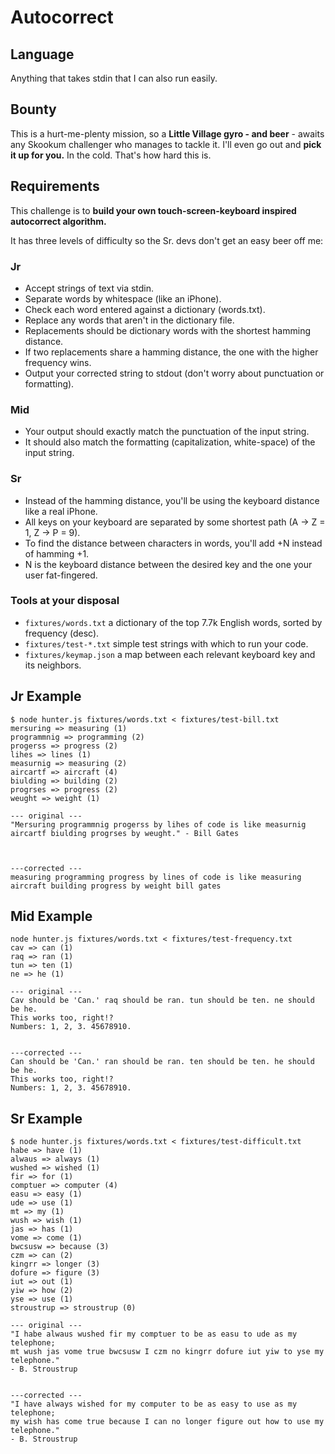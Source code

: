 # Autocorrect

## Language

Anything that takes stdin that I can also run easily.

## Bounty

This is a hurt-me-plenty mission, so a **Little Village gyro - and beer** - awaits any Skookum challenger who manages to tackle it.
I'll even go out and **pick it up for you.** In the cold. That's how hard this is.

## Requirements

This challenge is to **build your own touch-screen-keyboard inspired autocorrect algorithm.**

It has three levels of difficulty so the Sr. devs don't get an easy beer off me:

### Jr

- Accept strings of text via stdin.
- Separate words by whitespace (like an iPhone).
- Check each word entered against a dictionary (words.txt).
- Replace any words that aren't in the dictionary file.
- Replacements should be dictionary words with the shortest hamming distance.
- If two replacements share a hamming distance, the one with the higher frequency wins.
- Output your corrected string to stdout (don't worry about punctuation or formatting).

### Mid

- Your output should exactly match the punctuation of the input string.
- It should also match the formatting (capitalization, white-space) of the input string.

### Sr

- Instead of the hamming distance, you'll be using the keyboard distance like a real iPhone.
- All keys on your keyboard are separated by some shortest path (A -> Z = 1, Z -> P = 9).
- To find the distance between characters in words, you'll add +N instead of hamming +1.
- N is the keyboard distance between the desired key and the one your user fat-fingered.

### Tools at your disposal

- `fixtures/words.txt` a dictionary of the top 7.7k English words, sorted by frequency (desc).
- `fixtures/test-*.txt` simple test strings with which to run your code.
- `fixtures/keymap.json` a map between each relevant keyboard key and its neighbors.

## Jr Example

```
$ node hunter.js fixtures/words.txt < fixtures/test-bill.txt
mersuring => measuring (1)
programmnig => programming (2)
progerss => progress (2)
lihes => lines (1)
measurnig => measuring (2)
aircartf => aircraft (4)
biulding => building (2)
progrses => progress (2)
weught => weight (1)

--- original ---
"Mersuring programmnig progerss by lihes of code is like measurnig aircartf biulding progrses by weught." - Bill Gates



---corrected ---
measuring programming progress by lines of code is like measuring aircraft building progress by weight bill gates

```

## Mid Example

```
node hunter.js fixtures/words.txt < fixtures/test-frequency.txt
cav => can (1)
raq => ran (1)
tun => ten (1)
ne => he (1)

--- original ---
Cav should be 'Can.' raq should be ran. tun should be ten. ne should be he.
This works too, right!?
Numbers: 1, 2, 3. 45678910.


---corrected ---
Can should be 'Can.' ran should be ran. ten should be ten. he should be he.
This works too, right!?
Numbers: 1, 2, 3. 45678910.

```

## Sr Example

```
$ node hunter.js fixtures/words.txt < fixtures/test-difficult.txt
habe => have (1)
alwaus => always (1)
wushed => wished (1)
fir => for (1)
comptuer => computer (4)
easu => easy (1)
ude => use (1)
mt => my (1)
wush => wish (1)
jas => has (1)
vome => come (1)
bwcsusw => because (3)
czm => can (2)
kingrr => longer (3)
dofure => figure (3)
iut => out (1)
yiw => how (2)
yse => use (1)
stroustrup => stroustrup (0)

--- original ---
"I habe alwaus wushed fir my comptuer to be as easu to ude as my telephone;
mt wush jas vome true bwcsusw I czm no kingrr dofure iut yiw to yse my telephone."
- B. Stroustrup


---corrected ---
"I have always wished for my computer to be as easy to use as my telephone;
my wish has come true because I can no longer figure out how to use my telephone."
- B. Stroustrup

```